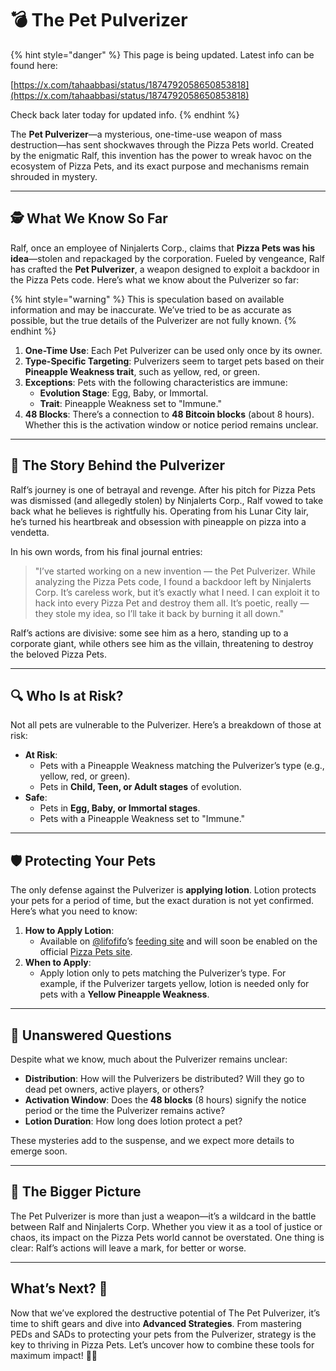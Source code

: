 # 💣 The Pet Pulverizer

{% hint style="danger" %}
This page is being updated. Latest info can be found here:

[https://x.com/tahaabbasi/status/1874792058650853818](https://x.com/tahaabbasi/status/1874792058650853818)

Check back later today for updated info.
{% endhint %}



The **Pet Pulverizer**—a mysterious, one-time-use weapon of mass destruction—has sent shockwaves through the Pizza Pets world. Created by the enigmatic Ralf, this invention has the power to wreak havoc on the ecosystem of Pizza Pets, and its exact purpose and mechanisms remain shrouded in mystery.

***

## 🕵️ What We Know So Far

Ralf, once an employee of Ninjalerts Corp., claims that **Pizza Pets was his idea**—stolen and repackaged by the corporation. Fueled by vengeance, Ralf has crafted the **Pet Pulverizer**, a weapon designed to exploit a backdoor in the Pizza Pets code. Here’s what we know about the Pulverizer so far:

{% hint style="warning" %}
This is speculation based on available information and may be inaccurate. We’ve tried to be as accurate as possible, but the true details of the Pulverizer are not fully known.
{% endhint %}

1. **One-Time Use**: Each Pet Pulverizer can be used only once by its owner.
2. **Type-Specific Targeting**: Pulverizers seem to target pets based on their **Pineapple Weakness trait**, such as yellow, red, or green.
3. **Exceptions**: Pets with the following characteristics are immune:
   * **Evolution Stage**: Egg, Baby, or Immortal.
   * **Trait**: Pineapple Weakness set to "Immune."
4. **48 Blocks**: There’s a connection to **48 Bitcoin blocks** (about 8 hours). Whether this is the activation window or notice period remains unclear.

***

## 🍕 The Story Behind the Pulverizer

Ralf’s journey is one of betrayal and revenge. After his pitch for Pizza Pets was dismissed (and allegedly stolen) by Ninjalerts Corp., Ralf vowed to take back what he believes is rightfully his. Operating from his Lunar City lair, he’s turned his heartbreak and obsession with pineapple on pizza into a vendetta.

In his own words, from his final journal entries:

> "I’ve started working on a new invention — the Pet Pulverizer. While analyzing the Pizza Pets code, I found a backdoor left by Ninjalerts Corp. It’s careless work, but it’s exactly what I need. I can exploit it to hack into every Pizza Pet and destroy them all. It’s poetic, really — they stole my idea, so I’ll take it back by burning it all down."

Ralf’s actions are divisive: some see him as a hero, standing up to a corporate giant, while others see him as the villain, threatening to destroy the beloved Pizza Pets.

***

## 🔍 Who Is at Risk?

Not all pets are vulnerable to the Pulverizer. Here’s a breakdown of those at risk:

* **At Risk**:
  * Pets with a Pineapple Weakness matching the Pulverizer’s type (e.g., yellow, red, or green).
  * Pets in **Child, Teen, or Adult stages** of evolution.
* **Safe**:
  * Pets in **Egg, Baby, or Immortal stages**.
  * Pets with a Pineapple Weakness set to "Immune."

***

## 🛡️ Protecting Your Pets

The only defense against the Pulverizer is **applying lotion**. Lotion protects your pets for a period of time, but the exact duration is not yet confirmed. Here’s what you need to know:

1. **How to Apply Lotion**:
   * Available on [@lifofifo](https://x.com/lifofifo)’s [feeding site](https://pets.inscribe.dev/) and will soon be enabled on the official [Pizza Pets site](https://www.pizzapets.fun/feed).
2. **When to Apply**:
   * Apply lotion only to pets matching the Pulverizer’s type. For example, if the Pulverizer targets yellow, lotion is needed only for pets with a **Yellow Pineapple Weakness**.

***

## 🤔 Unanswered Questions

Despite what we know, much about the Pulverizer remains unclear:

* **Distribution**: How will the Pulverizers be distributed? Will they go to dead pet owners, active players, or others?
* **Activation Window**: Does the **48 blocks** (8 hours) signify the notice period or the time the Pulverizer remains active?
* **Lotion Duration**: How long does lotion protect a pet?

These mysteries add to the suspense, and we expect more details to emerge soon.

***

## 🐾 The Bigger Picture

The Pet Pulverizer is more than just a weapon—it’s a wildcard in the battle between Ralf and Ninjalerts Corp. Whether you view it as a tool of justice or chaos, its impact on the Pizza Pets world cannot be overstated. One thing is clear: Ralf’s actions will leave a mark, for better or worse.

***

## What’s Next? 🌟

Now that we’ve explored the destructive potential of The Pet Pulverizer, it’s time to shift gears and dive into **Advanced Strategies**. From mastering PEDs and SADs to protecting your pets from the Pulverizer, strategy is the key to thriving in Pizza Pets. Let’s uncover how to combine these tools for maximum impact! 🍕🐾
